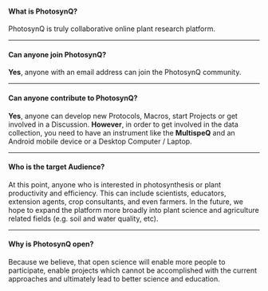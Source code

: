 #### What is PhotosynQ?
PhotosynQ is truly collaborative online plant research platform. 

***

#### Can anyone join PhotosynQ?
**Yes**, anyone with an email address can join the PhotosynQ community.

***

#### Can anyone contribute to PhotosynQ?
**Yes**, anyone can develop new Protocols, Macros, start Projects or get involved in a Discussion. **However**, in order to get involved in the data collection, you need to have an instrument like the **MultispeQ** and an Android mobile device or a Desktop Computer / Laptop.

***

#### Who is the target Audience?
At this point, anyone who is interested in photosynthesis or plant productivity and efficiency. This can include scientists, educators, extension agents, crop consultants, and even farmers. In the future, we hope to expand the platform more broadly into plant science and agriculture related fields (e.g. soil and water quality, etc).

***

#### Why is PhotosynQ open?
Because we believe, that open science will enable more people to participate, enable projects which cannot be accomplished with the current approaches and ultimately lead to better science and education.